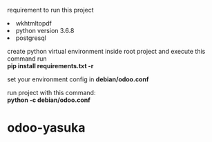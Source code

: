requirement to run this project
<li>
    wkhtmltopdf
</li>
<li>
    python version 3.6.8
</li>

<li>
    postgresql
</li>


create python virtual environment inside root project and execute this command run
<br/>
<b>pip install requirements.txt -r</b>

set your environment config in <b>debian/odoo.conf</b>

run project with this command: <br/>
<b>python -c debian/odoo.conf</b>


# odoo-yasuka

